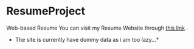 # ResumeProject
Web-based Resume
You can visit my Resume Website through [this link](https://chandrapalsd.pythonanywhere.com "Chandrapal's Resume") .
* The site is currently have dummy data as i am too lazy...*
